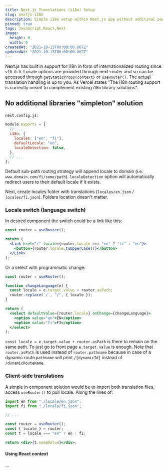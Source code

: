 ```yaml
---
title: Next.js Translations (i18n) Setup
slug: nextjs-i18n
description: Simple i18n setup within Next.js app without additinal packages.
pinned: true
tags: JavaScript,React,Next
image:
  height: 0
  width: 0
createdAt: "2021-10-13T00:00:00.067Z"
updatedAt: "2021-10-13T00:00:00.067Z"
---
```


Next.js has built in support for i18n in form of internationalized routing since `v10.0.0`. Locale options are provided through next-router and so can be accessed through `getStaticProps(context)` or `useRouter()`. The actual translation handling is up to you. As Vercel states "The i18n routing support is currently meant to complement existing i18n library solutions".

## No additional libraries "simpleton" solution

`next.config.js`:

```js
module.exports = {
  // ...
  i18n: {
    locales: ["en", "fi"],
    defaultLocale: "en",
    localeDetection: false,
  },
  // ...
};
```

Default sub-path routing strategy will append locale to domain (i.e. `www.domain.com/fi/some/path`). `localeDetection` option will automatically redirect users to their default locale if it exists.

Next, create locales folder with translations (`locales/en.json` / `locales/fi.json`). Folders location doesn't matter.

### Locale switch (language switch)

In desired component the switch could be a link like this:

```jsx
const router = useRouter();

return (
  <Link href="/" locale={router.locale === "en" ? "fi" : "en"}>
    <button>{router.locale.toUpperCase()}</button>
  </Link>
);
```

Or a select with programmatic change:

```jsx
const router = useRouter();

function changeLanguage(e) {
  const locale = e.target.value + router.asPath;
  router.replace(`/`, "/", { locale });
}

return (
  <select defaultValue={router.locale} onChange={changeLanguage}>
    <option value="en">EN</option>
    <option value="fi">FI</option>
  </select>
);
```

`const locale = e.target.value + router.asPath` is there to remain on the same path. To just go to front page `e.target.value` is enough. Note that `router.asPath` is used instead of `router.pathname` because in case of a dynamic route `pathname` will print `/[dynamicId]` instead of `/dunamicRouteName`.

### Client-side translations

A simple in component solution would be to import both translation files, access `useRouter()` to pull locale. Along the lines of:

```jsx
import en from "./locale/en.json";
import fi from "./locale/fi.json";

// ...

const router = useRouter();
const { locale } = router;
const t = locale === "en" ? en : fi;

return <div>{t.someValue}</div>;
```

#### Using React context

...
